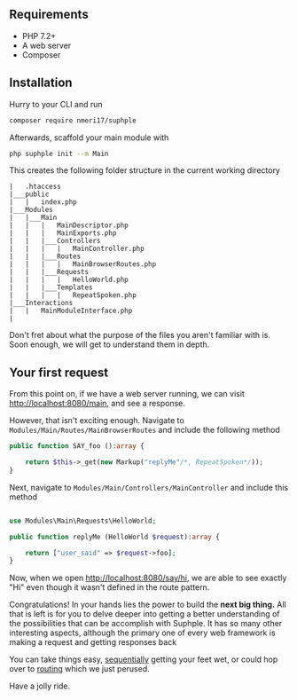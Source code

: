 ## Requirements
- PHP 7.2+
- A web server
- Composer

## Installation
Hurry to your CLI and run

```bash
composer require nmeri17/suphple
```

Afterwards, scaffold your main module with

```bash
php suphple init --m Main
```

This creates the following folder structure in the current working directory

```
|	.htaccess
|___public
|	|	index.php
|___Modules
|	|___Main
|	|	|	MainDescriptor.php
|	|	|	MainExports.php
|	|	|___Controllers
|	|	|	|	MainController.php
|	|	|___Routes
|	|	|	|	MainBrowserRoutes.php
|	|	|___Requests
|	|	|	|	HelloWorld.php
|	|	|___Templates
|	|	|	|	RepeatSpoken.php
|___Interactions
|	|	MainModuleInterface.php
|
```
Don't fret about what the purpose of the files you aren't familiar with is. Soon enough, we will get to understand them in depth.

## Your first request
From this point on, if we have a web server running, we can visit [http://localhost:8080/main](http://localhost/main), and see a response.

However, that isn't exciting enough. Navigate to `Modules/Main/Routes/MainBrowserRoutes` and include the following method

```php
public function SAY_foo ():array {

	return $this->_get(new Markup("replyMe"/*, RepeatSpoken*/));
}

```

Next, navigate to `Modules/Main/Controllers/MainController` and include this method

```php

use Modules\Main\Requests\HelloWorld;

public function replyMe (HelloWorld $request):array {

	return ["user_said" => $request->foo];
}

```

Now, when we open [http://localhost:8080/say/hi](http://localhost/say/hi), we are able to see exactly "Hi" even though it wasn't defined in the route pattern.

Congratulations! In your hands lies the power to build the **next big thing.** All that is left is for you to delve deeper into getting a better understanding of the possibilities that can be accomplish with Suphple. It has so many other interesting aspects, although the primary one of every web framework is making a request and getting responses back

You can take things easy, [sequentially](/docs/v1/modules) getting your feet wet, or could hop over to [routing](/docs/v1/routing) which we just perused.

Have a jolly ride.
